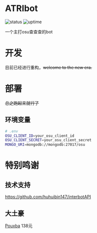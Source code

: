 # ATRIbot

![status](https://kuma.atri1024.help/api/badge/3/status)
![uptime](https://kuma.atri1024.help/api/badge/3/uptime)

一个主打osu查查查的bot

# 开发

目前已经进行重构，~~welcome to the new era.~~

# 部署

~~总之跑起来就行了~~

## 环境变量

```bash
# .env
OSU_CLIENT_ID=your_osu_client_id
OSU_CLIENT_SECRET=your_osu_client_secret
MONGO_URI=mongodb://mongodb:27017/osu
```

# 特别鸣谢

## 技术支持

https://github.com/huhuibin147/interbotAPI


## 大土豪

[Pouxba](https://osu.ppy.sh/users/16378561) 138元

